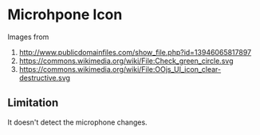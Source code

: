 # Microhpone Icon

Images from 

1. http://www.publicdomainfiles.com/show_file.php?id=13946065817897
2. https://commons.wikimedia.org/wiki/File:Check_green_circle.svg
3. https://commons.wikimedia.org/wiki/File:OOjs_UI_icon_clear-destructive.svg

## Limitation

It doesn't detect the microphone changes.
